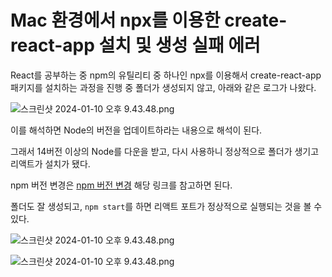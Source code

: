 # Mac 환경에서 npx를 이용한 create-react-app 설치 및 생성 실패 에러

React를 공부하는 중 npm의 유틸리티 중 하나인 npx를 이용해서 create-react-app 패키지를 설치하는 과정을 진행 중 폴더가 생성되지 않고, 아래와 같은 로그가 나왔다.

![스크린샷 2024-01-10 오후 9.43.48.png](https://github.com/Heo-y-y/development-blog/assets/112863029/b24c46a9-a835-42f1-9f37-bd3619a9dbee)

이를 해석하면 Node의 버전을 업데이트하라는 내용으로 해석이 된다.

그래서 14버전 이상의 Node를 다운을 받고, 다시 사용하니 정상적으로 폴더가 생기고 리액트가 설치가 됐다.

npm 버전 변경은 [npm 버전 변경](../JavaScript/노드.md) 해당 링크를 참고하면 된다.

폴더도 잘 생성되고, `npm start`를 하면 리액트 포트가 정상적으로 실행되는 것을 볼 수 있다.

![스크린샷 2024-01-10 오후 9.43.48.png](https://github.com/Heo-y-y/development-blog/assets/112863029/342f1dac-b2f5-47dc-a775-1f476dccdb91)

![스크린샷 2024-01-10 오후 9.43.48.png](https://github.com/Heo-y-y/development-blog/assets/112863029/0a2c68cc-0673-4297-bce1-7d2b52c92c82)
